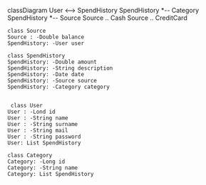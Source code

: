classDiagram
User <--> SpendHistory
SpendHistory *-- Category
SpendHistory *-- Source
Source .. Cash
Source .. CreditCard

    class Source
    Source : -Double balance
    SpendHistory: -User user

    class SpendHistory
    SpendHistory: -Double amount
    SpendHistory: -String description
    SpendHistory: -Date date
    SpendHistory: -Source source
    SpendHistory: -Category category


     class User
    User : -Lond id
    User : -String name
    User : -String surname
    User : -String mail
    User : -String password
    User: List SpendHistory

    class Category
    Category: -Long id
    Category: -String name
    Category: List SpendHistory
